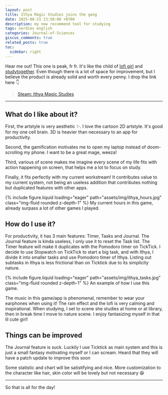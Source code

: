 ```yaml
---
layout: post
title: Ithya Magic Studies joins the gang
date: 2025-08-21 13:50:00 +0700
description: my new recommend tool for studying 
tags: nerdies english
categories: Journal-of-Sciences
giscus_comments: true
related_posts: true
toc:
  sidebar: right
---
```


Hear me out! This one is peak, fr fr. It's like the child of [lofi girl](https://www.youtube.com/channel/UCSJ4gkVC6NrvII8umztf0Ow) and [studytogether](https://www.studytogether.com/). Even though there is a lot of space for improvement, but I believe the product is already solid and worth every penny. I drop the link here :point_down:

> [Steam: Ithya Magic Studies](https://store.steampowered.com/app/3330250/Ithya_Magic_Studies/)

---

## What do I like about it?

First, the artstyle is very aesthetic :sparkles:. I love the cartoon 2D artstyle. It's good for my one cell brain. 3D is heavier than necessary to an app for productivity.

Second, the gamification motivates me to open my laptop instead of doom-scrolling my phone. I want to be a great mage, weeza!

Third, various of scene makes me imagine every scene of my life fits with action happening on screen, that helps me a lot to focus on study.

Finally, it fits perfectly with my current workstream! It contributes value to my current system, not being an useless addition that contributes nothing but duplicated features with other apps.

{% include figure.liquid loading="eager" path="assets/img/ithya_hours.jpg" class="img-fluid rounded z-depth-1" %}
My current hours in this game, already surpass a lot of other games I played.

## How do I use it?

For productivity, it has 3 main features: Timer, Tasks and Journal. The Journal feature is kinda useless, I only use it to reset the Task list. The Timer feature will make it duplicates with the Pomodoro timer on TickTick. I decide to use Stopwatch on TickTick to start a big task, and with Ithya, I divide it into smaller tasks and use Pomodoro timer of Ithya. Listing out subtasks in Ithya is less frictional than on Ticktick due to its simplicity nature.

{% include figure.liquid loading="eager" path="assets/img/ithya_tasks.jpg" class="img-fluid rounded z-depth-1" %}
An example of how I use this game.

The music in this game/app is phenomenal, remember to wear your earphones when using it! The rain effect and the lofi is very calming and inspirational. When studying, I set to scene she studies at home or at library, then in break time I move to nature scene. I enjoy fantasizing myself in that lil cute girl!

## Things can be improved

The Journal feature is suck. Luckily I use Ticktick as main system and this is just a small fantasy motivating myself or I can scream. Heard that they will have a patch update to improve this soon

Some statistic and chart will be satistifying and nice. More customization to the character like hair, skin color will be lovely but not necessary :laughing:

---

So that is all for the day!
